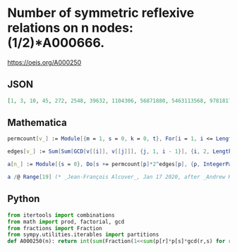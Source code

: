 # Number of symmetric reflexive relations on n nodes: \(1/2\)\*A000666\.
https://oeis.org/A000250
## JSON
```JSON
[1, 3, 10, 45, 272, 2548, 39632, 1104306, 56871880, 5463113568, 978181717680, 326167542296048, 202701136710498400, 235284321080559981952, 511531711735594715527360, 2089424601541011618029114896, 16084004145036771186002041099712, 234026948449058790311618594954430848, 6454432593140577452393525511509194184320]
```
## Mathematica
```Mathematica
permcount[v_] := Module[{m = 1, s = 0, k = 0, t}, For[i = 1, i <= Length[v], i++, t = v[[i]]; k = If[i > 1 && t == v[[i - 1]], k + 1, 1]; m *= t*k; s += t]; s!/m];
```
```Mathematica
edges[v_] := Sum[Sum[GCD[v[[i]], v[[j]]], {j, 1, i - 1}], {i, 2, Length[v]} ] + Sum[Quotient[v[[i]], 2] + 1, {i, 1, Length[v]}];
```
```Mathematica
a[n_] := Module[{s = 0}, Do[s += permcount[p]*2^edges[p], {p, IntegerPartitions[n]}]; s/(2  n!)];
```
```Mathematica
a /@ Range[19] (* _Jean-François Alcover_, Jan 17 2020, after _Andrew Howroyd_ in A000666 *)
```
## Python
```Python
from itertools import combinations
from math import prod, factorial, gcd
from fractions import Fraction
from sympy.utilities.iterables import partitions
def A000250(n): return int(sum(Fraction(1<<sum(p[r]*p[s]*gcd(r,s) for r,s in combinations(p.keys(),2))+sum(((q>>1)+1)*r+(q*r*(r-1)>>1) for q, r in p.items())-1,prod(q**r*factorial(r) for q, r in p.items())) for p in partitions(n))) # _Chai Wah Wu_, Jul 14 2024
```
